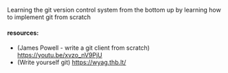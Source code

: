 Learning the git version control system from the bottom up by learning how to implement git from scratch

#### resources:
- (James Powell - write a git client from scratch) https://youtu.be/xvzo_nV9PjU
- (Write yourself git) https://wyag.thb.lt/
